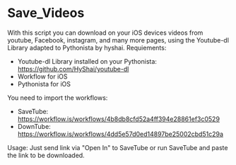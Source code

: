 # Save_Videos
With this script you can download on your iOS devices videos from youtube, Facebook, instagram, and many more pages, using the Youtube-dl Library adapted to Pythonista by hyshai.
Requiements:
- Youtube-dl Library installed on your Pythonista: https://github.com/HyShai/youtube-dl
- Workflow for iOS
- Pythonista for iOS

You need to import the workflows:
- SaveTube: https://workflow.is/workflows/4b8db8cfd52a4ff394e28861ef3c0529
- DownTube: https://workflow.is/workflows/4dd5e57d0ed14897be25002cbd51c29a

Usage: Just send link via "Open In" to SaveTube or run SaveTube and paste the link to be downloaded.
